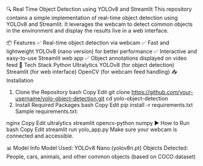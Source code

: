🔍 Real Time Object Detection using YOLOv8 and Streamlit
This repository contains a simple implementation of real-time object detection using YOLOv8 and Streamlit. It leverages the webcam to detect common objects in the environment and display the results live in a web interface.

📦 Features
✅ Real-time object detection via webcam
✅ Fast and lightweight YOLOv8 (nano version) for better performance
✅ Interactive and easy-to-use Streamlit web app
✅ Object annotations displayed on video feed
🧰 Tech Stack
Python
Ultralytics YOLOv8 (for object detection)
Streamlit (for web interface)
OpenCV (for webcam feed handling)
📥 Installation
1. Clone the Repository
bash
Copy
Edit
git clone https://github.com/your-username/yolo-object-detection.git
cd yolo-object-detection
2. Install Required Packages
bash
Copy
Edit
pip install -r requirements.txt
Sample requirements.txt:

nginx
Copy
Edit
ultralytics
streamlit
opencv-python
numpy
▶️ How to Run
bash
Copy
Edit
streamlit run yolo_app.py
Make sure your webcam is connected and accessible.

📊 Model Info
Model Used: YOLOv8 Nano (yolov8n.pt)
Objects Detected: People, cars, animals, and other common objects (based on COCO dataset)

